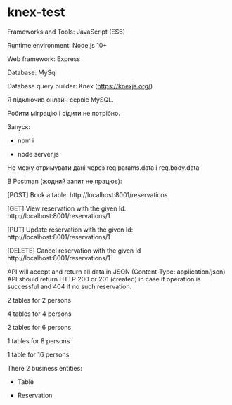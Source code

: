 # knex-test

Frameworks and Tools:
JavaScript (ES6) 

Runtime environment: Node.js 10+

Web framework: Express

Database: MySql

Database query builder: Knex (https://knexjs.org/) 

Я підключив онлайн сервіс MySQL.

Робити міграцію і сідити не потрібно.

Запуск:

- npm i

- node server.js

Не можу отримувати дані через req.params.data i req.body.data

В Postman (жодний запит не працює):

[POST] Book a table:                            http://localhost:8001/reservations

[GET] View reservation with the given Id:       http://localhost:8001/reservations/1

[PUT] Update reservation with the given Id:     http://localhost:8001/reservations/1

[DELETE] Cancel reservation with the given Id   http://localhost:8001/reservations/1

API will accept and return all data in JSON (Content-Type: application/json) 
API should return HTTP 200 or 201 (created) in case if operation is successful and 404 if no such reservation.

2 tables for 2 persons 

4 tables for 4 persons 

2 tables for 6 persons

1 tables for 8 persons 

1 table for 16 persons

There 2 business entities:

- Table 

- Reservation

